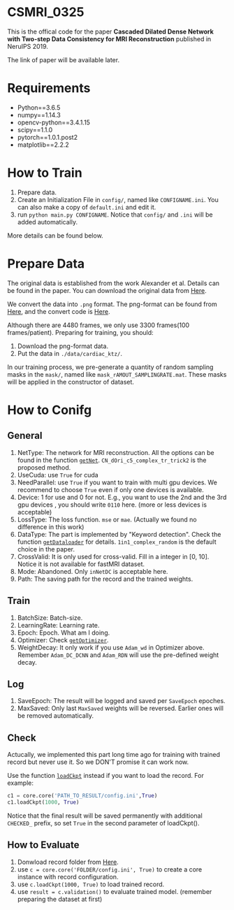 # CSMRI_0325
This is the offical code for the paper 
**Cascaded Dilated Dense Network with Two-step Data Consistency for MRI Reconstruction** published in NeruIPS 2019.

The link of paper will be available later.

# Requirements
- Python==3.6.5
- numpy==1.14.3
- opencv-python==3.4.1.15
- scipy==1.1.0
- pytorch==1.0.1.post2
- matplotlib==2.2.2

# How to Train
1. Prepare data.
2. Create an Initialization File in `config/`, named like `CONFIGNAME.ini`. You can also make a copy of `default.ini` and edit it.
3. run `python main.py CONFIGNAME`. Notice that `config/` and `.ini` will be added automatically.

More details can be found below.

# Prepare Data
The original data is established from the work Alexander et al. Details can be found in the paper. 
You can download the original data from [Here](http://www.cse.yorku.ca/~mridataset/).

We convert the data into `.png` format. The png-format can be found from [Here](https://github.com/tinyRattar/CDDNwithTDC_storage/tree/master/data/pngFormat), and the convert code is [Here](https://github.com/tinyRattar/CDDNwithTDC_storage/blob/master/data/saveAsPng.m).

Although there are 4480 frames, we only use 3300 frames(100 frames/patient). Preparing for training, you should:
1. Download the png-format data.
2. Put the data in `./data/cardiac_ktz/`.

In our training process, we pre-generate a quantity of random sampling masks in the `mask/`, named like `mask_rAMOUT_SAMPLINGRATE.mat`. These masks will be applied in the constructor of dataset. 

# How to Conifg
## General
1. NetType: The network for MRI reconstruction. All the options can be found in the function [`getNet`](https://github.com/tinyRattar/CSMRI_0325/blob/b5a8cec01b98a2be0c313dfe403488582c7fced2/network/__init__.py#L31). `CN_dOri_c5_complex_tr_trick2` is the proposed method.
2. UseCuda: use `True` for cuda
3. NeedParallel: use `True` if you want to train with multi gpu devices. We recommend to choose `True` even if only one devices is available.
4. Device: 1 for use and 0 for not. E.g., you want to use the 2nd and the 3rd gpu devices , you should write `0110` here. (more or less devices is acceptable)
5. LossType: The loss function. `mse` or `mae`. (Actually we found no difference in this work)
6. DataType: The part is implemented by "Keyword detection". Check the function [`getDataloader`](https://github.com/tinyRattar/CSMRI_0325/blob/b5a8cec01b98a2be0c313dfe403488582c7fced2/dataProcess.py#L31) for details. `1in1_complex_random` is the default choice in the paper.
7. CrossValid: It is only used for cross-valid. Fill in a integer in [0, 10]. Notice it is not available for fastMRI dataset.
8. Mode: Abandoned. Only `inNetDC` is acceptable here.
9. Path: The saving path for the record and the trained weights.

## Train
1. BatchSize: Batch-size.
2. LearningRate: Learning rate.
3. Epoch: Epoch. What am I doing.
4. Optimizer: Check [`getOptimizer`](https://github.com/tinyRattar/CSMRI_0325/blob/b5a8cec01b98a2be0c313dfe403488582c7fced2/network/__init__.py#L15).
5. WeightDecay: It only work if you use `Adam_wd` in Optimizer above. Remember `Adam_DC_DCNN` and `Adam_RDN` will use the pre-defined weight decay.

## Log
1. SaveEpoch: The result will be logged and saved per `SaveEpoch` epoches.
2. MaxSaved: Only last `MaxSaved` weights will be reversed. Earlier ones will be removed automatically.

## Check
Actucally, we implemented this part long time ago for training with trained record but never use it. So we DON'T promise it can work now.

Use the function [`loadCkpt`](https://github.com/tinyRattar/CSMRI_0325/blob/b5a8cec01b98a2be0c313dfe403488582c7fced2/core.py#L196) instead if you want to load the record. 
For example:
```python
c1 = core.core('PATH_TO_RESULT/config.ini',True)
c1.loadCkpt(1000, True)
```

Notice that the final result will be saved permanently with additional `CHECKED_` prefix, so set `True` in the second parameter of loadCkpt().


## How to Evaluate
1. Donwload record folder from [Here]().
2. use `c = core.core('FOLDER/config.ini', True)` to create a core instance with record configuration.
3. use `c.loadCkpt(1000, True)` to load trained record.
4. use `result = c.validation()` to evaluate trained model. (remember preparing the dataset at first)
